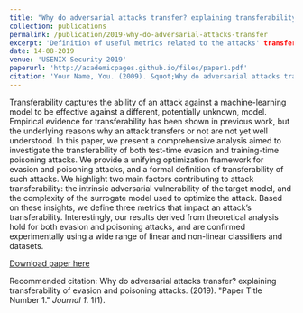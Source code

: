 ```yaml
---
title: "Why do adversarial attacks transfer? explaining transferability of evasion and poisoning attacks"
collection: publications
permalink: /publication/2019-why-do-adversarial-attacks-transfer
excerpt: 'Definition of useful metrics related to the attacks' transferability.
date: 14-08-2019
venue: 'USENIX Security 2019'
paperurl: 'http://academicpages.github.io/files/paper1.pdf'
citation: 'Your Name, You. (2009). &quot;Why do adversarial attacks transfer? explaining transferability of evasion and poisoning attacks.&quot; <i>28th USENIX Security Symposium 2019</i>. 1(1).'
---
```


Transferability captures the ability of an attack against a machine-learning model to be effective against a different, potentially unknown, model. Empirical evidence for transferability has been shown in previous work, but the underlying reasons why an attack transfers or not are not yet well understood. In this paper, we present a comprehensive analysis aimed to investigate the transferability of both test-time evasion and training-time poisoning attacks. We provide a unifying optimization framework for evasion and poisoning attacks, and a formal definition of transferability of such attacks. We highlight two main factors contributing to attack transferability: the intrinsic adversarial vulnerability of the target model, and the complexity of the surrogate model used to optimize the attack. Based on these insights, we define three metrics that impact an attack’s transferability. Interestingly, our results derived from theoretical analysis hold for both evasion and poisoning attacks, and are confirmed experimentally using a wide range of linear and non-linear classifiers and datasets.

[Download paper here](https://www.usenix.org/system/files/sec19-demontis.pdf)

Recommended citation: Why do adversarial attacks transfer? explaining transferability of evasion and poisoning attacks. (2019). "Paper Title Number 1." <i>Journal 1</i>. 1(1).
